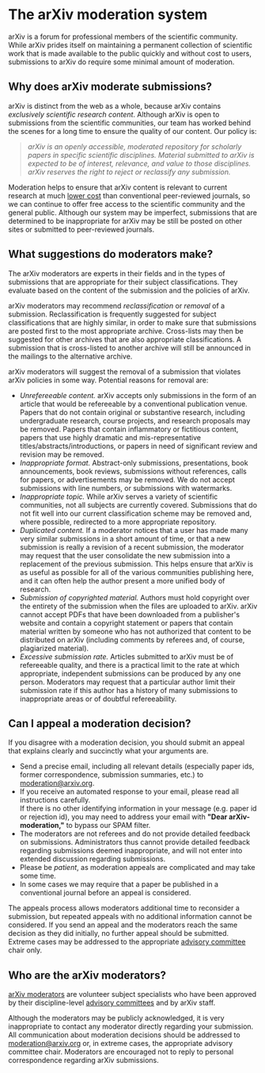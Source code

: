 The arXiv moderation system
===========================

arXiv is a forum for professional members of the scientific community.
While arXiv prides itself on maintaining a permanent collection of
scientific work that is made available to the public quickly and without
cost to users, submissions to arXiv do require some minimal amount of
moderation.

Why does arXiv moderate submissions?
------------------------------------

arXiv is distinct from the web as a whole, because arXiv contains
*exclusively scientific research content*. Although arXiv is open to
submissions from the scientific communities, our team has worked behind
the scenes for a long time to ensure the quality of our content. Our
policy is:

> *arXiv is an openly accessible, moderated repository for scholarly
> papers in specific scientific disciplines. Material submitted to arXiv
> is expected to be of interest, relevance, and value to those
> disciplines. arXiv reserves the right to reject or reclassify any
> submission.*

Moderation helps to ensure that arXiv content is relevant to current
research at much [lower
cost](http://www.cs.cornell.edu/~ginsparg/physics/blurb/pg02pr.html) than
conventional peer-reviewed journals, so we can continue to offer free
access to the scientific community and the general public. Although our
system may be imperfect, submissions that are determined to be
inappropriate for arXiv may be still be posted on other sites or
submitted to peer-reviewed journals.

What suggestions do moderators make?
------------------------------------

The arXiv moderators are experts in their fields and in the types of
submissions that are appropriate for their subject classifications. They
evaluate based on the content of the submission and the policies of
arXiv.

arXiv moderators may recommend *reclassification* or *removal* of a
submission. Reclassification is frequently suggested for subject
classifications that are highly similar, in order to make sure that
submissions are posted first to the most appropriate archive.
Cross-lists may then be suggested for other archives that are also
appropriate classifications. A submission that is cross-listed to
another archive will still be announced in the mailings to the
alternative archive.

arXiv moderators will suggest the removal of a submission that violates
arXiv policies in some way. Potential reasons for removal are:

-   *Unrefereeable content.* arXiv accepts only submissions in the form
    of an article that would be refereeable by a conventional
    publication venue. Papers that do not contain original or
    substantive research, including undergraduate research, course
    projects, and research proposals may be removed. Papers that contain
    inflammatory or fictitious content, papers that use highly dramatic
    and mis-representative titles/abstracts/introductions, or papers in
    need of significant review and revision may be removed.
-   *Inappropriate format.* Abstract-only submissions, presentations,
    book announcements, book reviews, submissions without references,
    calls for papers, or advertisements may be removed. We do not accept
    submissions with line numbers, or submissions with watermarks.
-   *Inappropriate topic.* While arXiv serves a variety of scientific
    communities, not all subjects are currently covered. Submissions
    that do not fit well into our current classification scheme may be
    removed and, where possible, redirected to a more appropriate
    repository.
-   *Duplicated content.* If a moderator notices that a user has made
    many very similar submissions in a short amount of time, or that a
    new submission is really a revision of a recent submission, the
    moderator may request that the user consolidate the new submission
    into a replacement of the previous submission. This helps ensure
    that arXiv is as useful as possible for all of the various
    communities publishing here, and it can often help the author
    present a more unified body of research.
-   *Submission of copyrighted material.* Authors must hold copyright
    over the entirety of the submission when the files are uploaded to
    arXiv. arXiv cannot accept PDFs that have been downloaded from a
    publisher's website and contain a copyright statement or papers that
    contain material written by someone who has not authorized that
    content to be distributed on arXiv (including comments by referees
    and, of course, plagiarized material).
-   *Excessive submission rate.* Articles submitted to arXiv must be of
    refereeable quality, and there is a practical limit to the rate at
    which appropriate, independent submissions can be produced by any
    one person. Moderators may request that a particular author limit
    their submission rate if this author has a history of many
    submissions to inappropriate areas or of doubtful refereeability.

Can I appeal a moderation decision?
-----------------------------------

If you disagree with a moderation decision, you should submit an appeal
that explains clearly and succinctly what your arguments are.

-   Send a precise email, including all relevant details (especially
    paper ids, former correspondence, submission summaries, etc.) to
    <moderation@arxiv.org>.
-   If you receive an automated response to your email, please read all
    instructions carefully.  
    If there is no other identifying information in your message (e.g.
    paper id or rejection id), you may need to address your email with
    **"Dear arXiv-moderation,"** to bypass our SPAM filter.
-   The moderators are not referees and do not provide detailed feedback
    on submissions. Administrators thus cannot provide detailed feedback
    regarding submissions deemed inappropriate, and will not enter into
    extended discussion regarding submissions.
-   Please be *patient*, as moderation appeals are complicated and may
    take some time.
-   In some cases we may require that a paper be published in a
    conventional journal before an appeal is considered.

The appeals process allows moderators additional time to reconsider a
submission, but repeated appeals with no additional information cannot
be considered. If you send an appeal and the moderators reach the same
decision as they did initially, no further appeal should be submitted.
Extreme cases may be addressed to the appropriate [advisory
committee](scientific_ad_board.md) chair only.

Who are the arXiv moderators?
-----------------------------

[arXiv moderators](/moderators) are volunteer subject specialists who
have been approved by their discipline-level [advisory
committees](scientific_ad_board.md) and by arXiv staff.

Although the moderators may be publicly acknowledged, it is very
inappropriate to contact any moderator directly regarding your
submission. All communication about moderation decisions should be
addressed to <moderation@arxiv.org> or, in extreme cases, the
appropriate advisory committee chair. Moderators are encouraged not to
reply to personal correspondence regarding arXiv submissions.
